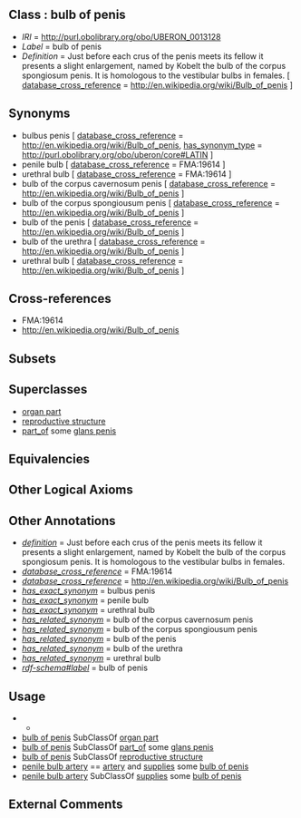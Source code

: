 
## Class : bulb of penis

 * *IRI* = http://purl.obolibrary.org/obo/UBERON_0013128
 * *Label* = bulb of penis
 * *Definition* = Just before each crus of the penis meets its fellow it presents a slight enlargement, named by Kobelt the bulb of the corpus spongiosum penis. It is homologous to the vestibular bulbs in females. [ [database_cross_reference](../../ef/oboInOwl#hasDbXref.md) = http://en.wikipedia.org/wiki/Bulb_of_penis ]

## Synonyms

 * bulbus penis [ [database_cross_reference](../../ef/oboInOwl#hasDbXref.md) = http://en.wikipedia.org/wiki/Bulb_of_penis, [has_synonym_type](../../pe/oboInOwl#hasSynonymType.md) = http://purl.obolibrary.org/obo/uberon/core#LATIN ]
 * penile bulb [ [database_cross_reference](../../ef/oboInOwl#hasDbXref.md) = FMA:19614 ]
 * urethral bulb [ [database_cross_reference](../../ef/oboInOwl#hasDbXref.md) = FMA:19614 ]
 * bulb of the corpus cavernosum penis [ [database_cross_reference](../../ef/oboInOwl#hasDbXref.md) = http://en.wikipedia.org/wiki/Bulb_of_penis ]
 * bulb of the corpus spongiousum penis [ [database_cross_reference](../../ef/oboInOwl#hasDbXref.md) = http://en.wikipedia.org/wiki/Bulb_of_penis ]
 * bulb of the penis [ [database_cross_reference](../../ef/oboInOwl#hasDbXref.md) = http://en.wikipedia.org/wiki/Bulb_of_penis ]
 * bulb of the urethra [ [database_cross_reference](../../ef/oboInOwl#hasDbXref.md) = http://en.wikipedia.org/wiki/Bulb_of_penis ]
 * urethral bulb [ [database_cross_reference](../../ef/oboInOwl#hasDbXref.md) = http://en.wikipedia.org/wiki/Bulb_of_penis ]

## Cross-references

 * FMA:19614
 * http://en.wikipedia.org/wiki/Bulb_of_penis

## Subsets


## Superclasses

 * [organ part](../../UBERON/64/UBERON_0000064.md)
 * [reproductive structure](../../UBERON/56/UBERON_0005156.md)
 * [part_of](../../BFO/50/BFO_0000050.md) some [glans penis](../../UBERON/99/UBERON_0001299.md)

## Equivalencies


## Other Logical Axioms


## Other Annotations

 * *[definition](../../IAO/15/IAO_0000115.md)* = Just before each crus of the penis meets its fellow it presents a slight enlargement, named by Kobelt the bulb of the corpus spongiosum penis. It is homologous to the vestibular bulbs in females.
 * *[database_cross_reference](../../ef/oboInOwl#hasDbXref.md)* = FMA:19614
 * *[database_cross_reference](../../ef/oboInOwl#hasDbXref.md)* = http://en.wikipedia.org/wiki/Bulb_of_penis
 * *[has_exact_synonym](../../ym/oboInOwl#hasExactSynonym.md)* = bulbus penis
 * *[has_exact_synonym](../../ym/oboInOwl#hasExactSynonym.md)* = penile bulb
 * *[has_exact_synonym](../../ym/oboInOwl#hasExactSynonym.md)* = urethral bulb
 * *[has_related_synonym](../../ym/oboInOwl#hasRelatedSynonym.md)* = bulb of the corpus cavernosum penis
 * *[has_related_synonym](../../ym/oboInOwl#hasRelatedSynonym.md)* = bulb of the corpus spongiousum penis
 * *[has_related_synonym](../../ym/oboInOwl#hasRelatedSynonym.md)* = bulb of the penis
 * *[has_related_synonym](../../ym/oboInOwl#hasRelatedSynonym.md)* = bulb of the urethra
 * *[has_related_synonym](../../ym/oboInOwl#hasRelatedSynonym.md)* = urethral bulb
 * *[rdf-schema#label](../../el/rdf-schema#label.md)* = bulb of penis

## Usage

 * -
 * [bulb of penis](../../UBERON/28/UBERON_0013128.md) SubClassOf [organ part](../../UBERON/64/UBERON_0000064.md)
 * [bulb of penis](../../UBERON/28/UBERON_0013128.md) SubClassOf [part_of](../../BFO/50/BFO_0000050.md) some [glans penis](../../UBERON/99/UBERON_0001299.md)
 * [bulb of penis](../../UBERON/28/UBERON_0013128.md) SubClassOf [reproductive structure](../../UBERON/56/UBERON_0005156.md)
 * [penile bulb artery](../../UBERON/11/UBERON_0008311.md) == [artery](../../UBERON/37/UBERON_0001637.md) and [supplies](../../RO/78/RO_0002178.md) some [bulb of penis](../../UBERON/28/UBERON_0013128.md)
 * [penile bulb artery](../../UBERON/11/UBERON_0008311.md) SubClassOf [supplies](../../RO/78/RO_0002178.md) some [bulb of penis](../../UBERON/28/UBERON_0013128.md)

## External Comments

